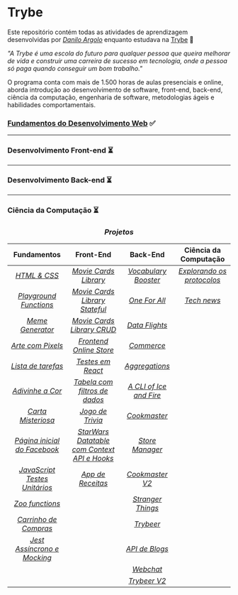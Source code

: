 # Trybe

Este repositório contém todas as atividades de aprendizagem desenvolvidas por _[Danilo Argolo](https://www.linkedin.com/in/daniloargolo)_ enquanto estudava na [Trybe](https://www.betrybe.com/) :rocket:

_"A Trybe é uma escola do futuro para qualquer pessoa que queira melhorar de vida e construir uma carreira de sucesso em tecnologia, onde a pessoa só paga quando conseguir um bom trabalho."_

O programa conta com mais de 1.500 horas de aulas presenciais e online, aborda introdução ao desenvolvimento de software, front-end, back-end, ciência da computação, engenharia de software, metodologias ágeis e habilidades comportamentais.

### [Fundamentos do Desenvolvimento Web](https://github.com/danargolo/Exercicios/tree/master/Fundamentos%20do%20Desenvolvimento%20Web)  :white_check_mark:

-------------------
### Desenvolvimento Front-end :hourglass_flowing_sand:

--------------------
### Desenvolvimento Back-end :hourglass_flowing_sand:

--------------------
### Ciência da Computação :hourglass_flowing_sand:



### <p align = "center"> _**Projetos**_ </p> 

**Fundamentos** | **Front-End** | **Back-End** | **Ciência da Computação** |
  :---:| :---:| :---:| :---: |
_[ HTML & CSS]()_  |  _[ Movie Cards Library]()_ | _[ Vocabulary Booster]()_ | _[ Explorando os protocolos]()_ |            
_[ Playground Functions]()_ | _[ Movie Cards Library Stateful]()_ | _[ One For All]()_ | _[ Tech news]()_|
_[ Meme Generator]()_ | _[ Movie Cards Library CRUD]()_ | _[ Data Flights]()_ |
_[ Arte com Pixels]()_ | _[ Frontend Online Store]()_ | _[ Commerce]()_ |
_[ Lista de tarefas]()_ | _[ Testes em React]()_ | _[ Aggregations]()_ |
_[ Adivinhe a Cor]()_ | _[ Tabela com filtros de dados]()_ | _[ A CLI of Ice and Fire]()_ |
_[ Carta Misteriosa]()_ | _[ Jogo de Trivia]()_ | _[ Cookmaster]()_ |
_[ Página inicial do Facebook]()_ | _[ StarWars Datatable com Context API e Hooks]()_ | _[ Store Manager]()_ |
_[ JavaScript Testes Unitários]()_ | _[ App de Receitas]()_ | _[ Cookmaster V2]()_ |
_[ Zoo functions]()_ |  | _[ Stranger Things]()_ |
_[ Carrinho de Compras]()_ |  |  _[ Trybeer]()_ |
_[ Jest Assíncrono e Mocking]()_ | | _[ API de Blogs]()_ | 
 | |  | _[ Webchat]()_ |
 |  |  |_[ Trybeer V2]()_ |